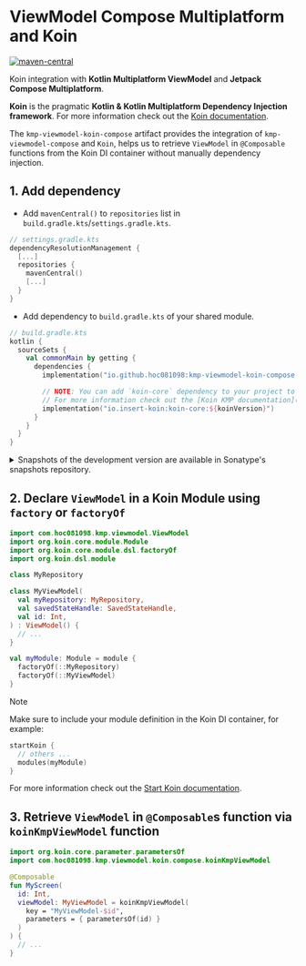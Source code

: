 # ViewModel Compose Multiplatform and Koin

[![maven-central](https://img.shields.io/maven-central/v/io.github.hoc081098/kmp-viewmodel-koin-compose)](https://search.maven.org/search?q=g:io.github.hoc081098%20kmp-viewmodel-koin-compose)

Koin integration with **Kotlin Multiplatform ViewModel** and **Jetpack Compose Multiplatform**.

**Koin** is the pragmatic **Kotlin & Kotlin Multiplatform Dependency Injection framework**.
For more information check out the [Koin documentation](https://insert-koin.io/).

The `kmp-viewmodel-koin-compose` artifact provides the integration of `kmp-viewmodel-compose` and `Koin`,
helps us to retrieve `ViewModel` in `@Composable` functions from the Koin DI container
without manually dependency injection.

## 1. Add dependency

- Add `mavenCentral()` to `repositories` list in `build.gradle.kts`/`settings.gradle.kts`.

```kotlin
// settings.gradle.kts
dependencyResolutionManagement {
  [...]
  repositories {
    mavenCentral()
    [...]
  }
}
```

- Add dependency to `build.gradle.kts` of your shared module.

```kotlin
// build.gradle.kts
kotlin {
  sourceSets {
    val commonMain by getting {
      dependencies {
        implementation("io.github.hoc081098:kmp-viewmodel-koin-compose:0.6.1")

        // NOTE: You can add `koin-core` dependency to your project to specify the version of Koin.
        // For more information check out the [Koin KMP documentation](https://insert-koin.io/docs/reference/koin-mp/kmp#gradle-dependencies).
        implementation("io.insert-koin:koin-core:${koinVersion}")
      }
    }
  }
}
```

<details>
<summary>Snapshots of the development version are available in Sonatype's snapshots repository.</summary>
<p>

```kotlin
// settings.gradle.kts
dependencyResolutionManagement {
  repositoriesMode.set(RepositoriesMode.PREFER_PROJECT)
  repositories {
    maven(url = "https://s01.oss.sonatype.org/content/repositories/snapshots/")
    [...]
  }
}

// build.gradle.kts
dependencies {
  api("io.github.hoc081098:kmp-viewmodel-koin-compose:0.6.2-SNAPSHOT")
}
```

</p>
</details>

## 2. Declare `ViewModel` in a Koin Module using `factory` or `factoryOf`

```kotlin
import com.hoc081098.kmp.viewmodel.ViewModel
import org.koin.core.module.Module
import org.koin.core.module.dsl.factoryOf
import org.koin.dsl.module

class MyRepository

class MyViewModel(
  val myRepository: MyRepository,
  val savedStateHandle: SavedStateHandle,
  val id: Int,
) : ViewModel() {
  // ...
}

val myModule: Module = module {
  factoryOf(::MyRepository)
  factoryOf(::MyViewModel)
}
```

> [!NOTE]
> Make sure to include your module definition in the Koin DI container, for example:
>
> ```kotlin
> startKoin {
>   // others ...
>   modules(myModule)
> }
> ```
> For more information check out the [Start Koin documentation](https://insert-koin.io/docs/reference/koin-core/start-koin#the-startkoin-function).

## 3. Retrieve `ViewModel` in `@Composable`s function via `koinKmpViewModel` function

```kotlin
import org.koin.core.parameter.parametersOf
import com.hoc081098.kmp.viewmodel.koin.compose.koinKmpViewModel

@Composable
fun MyScreen(
  id: Int,
  viewModel: MyViewModel = koinKmpViewModel(
    key = "MyViewModel-$id",
    parameters = { parametersOf(id) }
  )
) {
  // ...
}
```

